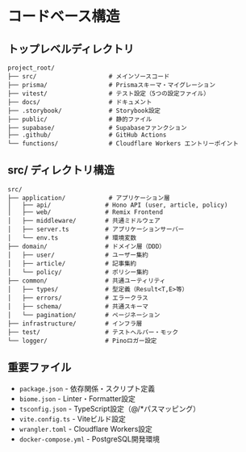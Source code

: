 # コードベース構造

## トップレベルディレクトリ
```
project_root/
├── src/                    # メインソースコード
├── prisma/                 # Prismaスキーマ・マイグレーション
├── vitest/                 # テスト設定（5つの設定ファイル）
├── docs/                   # ドキュメント
├── .storybook/             # Storybook設定
├── public/                 # 静的ファイル
├── supabase/               # Supabaseファンクション
├── .github/                # GitHub Actions
└── functions/              # Cloudflare Workers エントリーポイント
```

## src/ ディレクトリ構造
```
src/
├── application/            # アプリケーション層
│   ├── api/               # Hono API (user, article, policy)
│   ├── web/               # Remix Frontend
│   ├── middleware/        # 共通ミドルウェア
│   ├── server.ts          # アプリケーションサーバー
│   └── env.ts             # 環境変数
├── domain/                # ドメイン層（DDD）
│   ├── user/              # ユーザー集約
│   ├── article/           # 記事集約
│   └── policy/            # ポリシー集約
├── common/                # 共通ユーティリティ
│   ├── types/             # 型定義（Result<T,E>等）
│   ├── errors/            # エラークラス
│   ├── schema/            # 共通スキーマ
│   └── pagination/        # ページネーション
├── infrastructure/        # インフラ層
├── test/                  # テストヘルパー・モック
└── logger/                # Pinoロガー設定
```

## 重要ファイル
- `package.json` - 依存関係・スクリプト定義
- `biome.json` - Linter・Formatter設定
- `tsconfig.json` - TypeScript設定（@/*パスマッピング）
- `vite.config.ts` - Viteビルド設定
- `wrangler.toml` - Cloudflare Workers設定
- `docker-compose.yml` - PostgreSQL開発環境